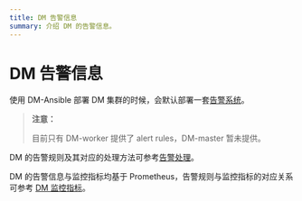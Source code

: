 ```yaml
---
title: DM 告警信息
summary: 介绍 DM 的告警信息。
---
```


# DM 告警信息

使用 DM-Ansible 部署 DM 集群的时候，会默认部署一套[告警系统](replicate-data-using-dm.md#第-8-步监控任务与查看日志)。

> **注意：**
>
> 目前只有 DM-worker 提供了 alert rules，DM-master 暂未提供。

DM 的告警规则及其对应的处理方法可参考[告警处理](handle-alerts.md)。

DM 的告警信息与监控指标均基于 Prometheus，告警规则与监控指标的对应关系可参考 [DM 监控指标](monitor-a-dm-cluster.md)。
